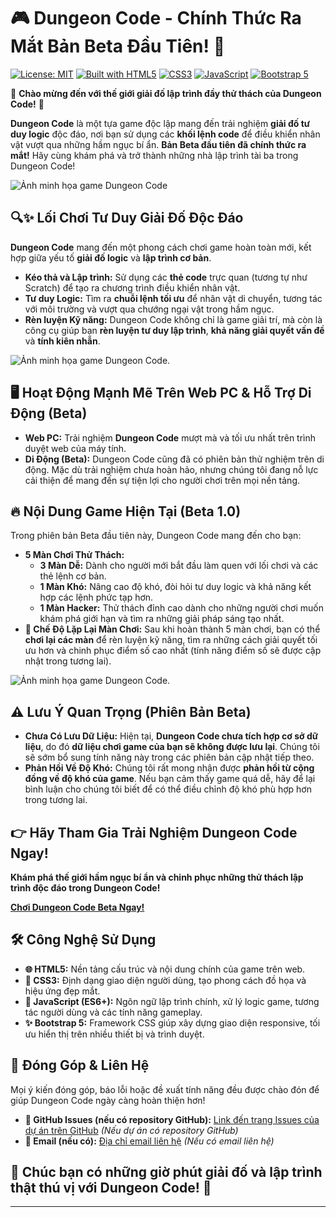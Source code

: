 # 🎮 Dungeon Code - Chính Thức Ra Mắt Bản Beta Đầu Tiên! 🚀

[![License: MIT](https://img.shields.io/badge/License-MIT-yellow.svg)](https://opensource.org/licenses/MIT)
[![Built with HTML5](https://img.shields.io/badge/Built%20with-HTML5-orange.svg)](https://developer.mozilla.org/en-US/docs/Web/Guide/HTML/HTML5)
[![CSS3](https://img.shields.io/badge/CSS-3-blue.svg)](https://developer.mozilla.org/en-US/docs/Web/CSS)
[![JavaScript](https://img.shields.io/badge/JavaScript-ES6+-yellow.svg)](https://developer.mozilla.org/en-US/docs/Web/JavaScript)
[![Bootstrap 5](https://img.shields.io/badge/Bootstrap-5-purple.svg)](https://getbootstrap.com/)

🎉 **Chào mừng đến với thế giới giải đố lập trình đầy thử thách của Dungeon Code!** 🎉

**Dungeon Code** là một tựa game độc lập mang đến trải nghiệm **giải đố tư duy logic** độc đáo, nơi bạn sử dụng các **khối lệnh code** để điều khiển nhân vật vượt qua những hầm ngục bí ẩn.  **Bản Beta đầu tiên đã chính thức ra mắt!** Hãy cùng khám phá và trở thành những nhà lập trình tài ba trong Dungeon Code!

![Ảnh minh họa game Dungeon Code](https://github.com/CuongAFK/Github-Upload-Images/blob/main/DungeonCode1.png)  

## 🔍✨ Lối Chơi Tư Duy Giải Đố Độc Đáo

**Dungeon Code** mang đến một phong cách chơi game hoàn toàn mới, kết hợp giữa yếu tố **giải đố logic** và **lập trình cơ bản**.

* **Kéo thả và Lập trình:**  Sử dụng các **thẻ code** trực quan (tương tự như Scratch) để tạo ra chương trình điều khiển nhân vật.
* **Tư duy Logic:**  Tìm ra **chuỗi lệnh tối ưu** để nhân vật di chuyển, tương tác với môi trường và vượt qua chướng ngại vật trong hầm ngục.
* **Rèn luyện Kỹ năng:**  Dungeon Code không chỉ là game giải trí, mà còn là công cụ giúp bạn **rèn luyện tư duy lập trình**, **khả năng giải quyết vấn đề** và **tính kiên nhẫn**.

![Ảnh minh họa game Dungeon Code](https://github.com/CuongAFK/Github-Upload-Images/blob/main/DungeonCode3.png).

## 🖥️ Hoạt Động Mạnh Mẽ Trên Web PC & Hỗ Trợ Di Động (Beta)

* **Web PC:**  Trải nghiệm **Dungeon Code** mượt mà và tối ưu nhất trên trình duyệt web của máy tính.
* **Di Động (Beta):**  Dungeon Code cũng đã có phiên bản thử nghiệm trên di động. Mặc dù trải nghiệm chưa hoàn hảo, nhưng chúng tôi đang nỗ lực cải thiện để mang đến sự tiện lợi cho người chơi trên mọi nền tảng.

## 🔥 Nội Dung Game Hiện Tại (Beta 1.0)

Trong phiên bản Beta đầu tiên này, Dungeon Code mang đến cho bạn:

* **5 Màn Chơi Thử Thách:**
    * **3 Màn Dễ:**  Dành cho người mới bắt đầu làm quen với lối chơi và các thẻ lệnh cơ bản.
    * **1 Màn Khó:**  Nâng cao độ khó, đòi hỏi tư duy logic và khả năng kết hợp các lệnh phức tạp hơn.
    * **1 Màn Hacker:**  Thử thách đỉnh cao dành cho những người chơi muốn khám phá giới hạn và tìm ra những giải pháp sáng tạo nhất.
* **🔄 Chế Độ Lặp Lại Màn Chơi:**  Sau khi hoàn thành 5 màn chơi, bạn có thể **chơi lại các màn** để rèn luyện kỹ năng, tìm ra những cách giải quyết tối ưu hơn và chinh phục điểm số cao nhất (tính năng điểm số sẽ được cập nhật trong tương lai).

![Ảnh minh họa game Dungeon Code](https://github.com/CuongAFK/Github-Upload-Images/blob/main/DungeonCode4.png).

## ⚠️ Lưu Ý Quan Trọng (Phiên Bản Beta)

* **Chưa Có Lưu Dữ Liệu:**  Hiện tại, **Dungeon Code chưa tích hợp cơ sở dữ liệu**, do đó **dữ liệu chơi game của bạn sẽ không được lưu lại**.  Chúng tôi sẽ sớm bổ sung tính năng này trong các phiên bản cập nhật tiếp theo.
* **Phản Hồi Về Độ Khó:**  Chúng tôi rất mong nhận được **phản hồi từ cộng đồng về độ khó của game**. Nếu bạn cảm thấy game quá dễ, hãy để lại bình luận cho chúng tôi biết để có thể điều chỉnh độ khó phù hợp hơn trong tương lai.

## 👉 Hãy Tham Gia Trải Nghiệm Dungeon Code Ngay!

**Khám phá thế giới hầm ngục bí ẩn và chinh phục những thử thách lập trình độc đáo trong Dungeon Code!**

**[Chơi Dungeon Code Beta Ngay!](https://cuongafk.github.io/DungeonCode/)**

## 🛠️ Công Nghệ Sử Dụng

* **🌐 HTML5:**  Nền tảng cấu trúc và nội dung chính của game trên web.
* **🎨 CSS3:**  Định dạng giao diện người dùng, tạo phong cách đồ họa và hiệu ứng đẹp mắt.
* **📜 JavaScript (ES6+):**  Ngôn ngữ lập trình chính, xử lý logic game, tương tác người dùng và các tính năng gameplay.
* **✨ Bootstrap 5:**  Framework CSS giúp xây dựng giao diện responsive, tối ưu hiển thị trên nhiều thiết bị và trình duyệt.

## 🤝 Đóng Góp & Liên Hệ

Mọi ý kiến đóng góp, báo lỗi hoặc đề xuất tính năng đều được chào đón để giúp Dungeon Code ngày càng hoàn thiện hơn!

* **📌 GitHub Issues (nếu có repository GitHub):** [Link đến trang Issues của dự án trên GitHub](LINK_GITHUB_ISSUES_DUNGEON_CODE) *(Nếu dự án có repository GitHub)*
* **📧 Email (nếu có):** [Địa chỉ email liên hệ](EMAIL_LIÊN_HỆ_DUNGEON_CODE) *(Nếu có email liên hệ)*

## 🎉 Chúc bạn có những giờ phút giải đố và lập trình thật thú vị với Dungeon Code! 🚀

---
